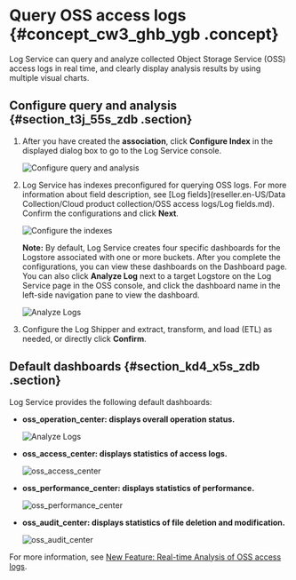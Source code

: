 # Query OSS access logs {#concept_cw3_ghb_ygb .concept}

Log Service can query and analyze collected Object Storage Service \(OSS\) access logs in real time, and clearly display analysis results by using multiple visual charts.

## Configure query and analysis {#section_t3j_55s_zdb .section}

1.  After you have created the **association**, click **Configure Index** in the displayed dialog box to go to the Log Service console.

    ![Configure query and analysis](images/39791_en-US.png "Configure query and analysis")

2.  Log Service has indexes preconfigured for querying OSS logs. For more information about field description, see [Log fields](reseller.en-US/Data Collection/Cloud product collection/OSS access logs/Log fields.md). Confirm the configurations and click **Next**.

    ![Configure the indexes](images/39792_en-US.png "Configure the indexes")

    **Note:** By default, Log Service creates four specific dashboards for the Logstore associated with one or more buckets. After you complete the configurations, you can view these dashboards on the Dashboard page. You can also click **Analyze Log** next to a target Logstore on the Log Service page in the OSS console, and click the dashboard name in the left-side navigation pane to view the dashboard.

    ![Analyze Logs](images/39795_en-US.png "Analyze Logs")

3.  Configure the Log Shipper and extract, transform, and load \(ETL\) as needed, or directly click **Confirm**.

## Default dashboards {#section_kd4_x5s_zdb .section}

Log Service provides the following default dashboards:

-   **oss\_operation\_center: displays overall operation status.** 

    ![Analyze Logs](images/39796_en-US.png "Analyze Logs")

-   **oss\_access\_center: displays statistics of access logs.** 

    ![oss_access_center](images/39797_en-US.png "oss_access_center")

-   **oss\_performance\_center: displays statistics of performance.** 

    ![oss_performance_center](images/39798_en-US.png "oss_performance_center")

-   **oss\_audit\_center: displays statistics of file deletion and modification.** 

    ![oss_audit_center](images/39799_en-US.png "oss_audit_center")


For more information, see [New Feature: Real-time Analysis of OSS access logs](https://yq.aliyun.com/articles/435682?spm=a2c4g.11186623.2.7.jntiYI).

